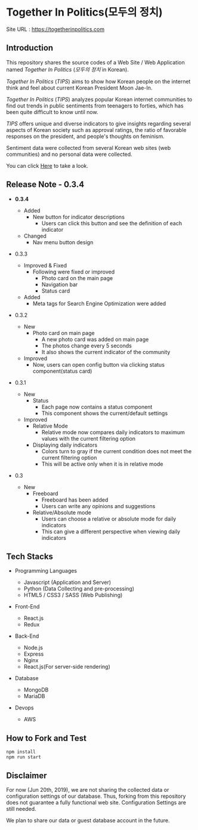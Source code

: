# Together In Politics(모두의 정치)

Site URL : <https://togetherinpolitics.com>

## Introduction

This repository shares the source codes of a Web Site / Web Application named _Together In Politics_ (_모두의 정치_ in Korean).

_Together In Politics_ (_TIPS_) aims to show how Korean people on the internet think and feel about current Korean President Moon Jae-In.

_Together In Politics_ (_TIPS_) analyzes popular Korean internet communities to find out trends in public sentiments from teenagers to forties, which has been quite difficult to know until now.

_TIPS_ offers unique and diverse indicators to give insights regarding several aspects of Korean society such as approval ratings, the ratio of favorable responses on the president, and people's thoughts on feminism.

Sentiment data were collected from several Korean web sites (web communities) and no personal data were collected.

You can click [Here](https://togetherinpolitics.com) to take a look.

## Release Note - 0.3.4

* **0.3.4**
  * Added
    * New button for indicator descriptions
      * Users can click this button and see the definition of each indicator
  * Changed
    * Nav menu button design
    
* 0.3.3
  * Improved & Fixed
    * Following were fixed or improved
      * Photo card on the main page
      * Navigation bar
      * Status card
  * Added
    * Meta tags for Search Engine Optimization were added
    
* 0.3.2
  * New 
    * Photo card on main page
      * A new photo card was added on main page
      * The photos change every 5 seconds
      * It also shows the current indicator of the community
  * Improved 
    * Now, users can open config button via clicking status component(status card)


* 0.3.1
  * New
    * Status
      * Each page now contains a status component
      * This component shows the current/default settings
  * Improved
    * Relative Mode
      * Relative mode now compares daily indicators to maximum values with the current filtering option 
    * Displaying daily indicators
      * Colors turn to gray if the current condition does not meet the current filtering option 
      * This will be active only when it is in relative mode
      

* 0.3
  * New
    * Freeboard
      * Freeboard has been added
      * Users can write any opinions and suggestions
    * Relative/Absolute mode
      * Users can choose a relative or absolute mode for daily indicators
      * This can give a different perspective when viewing daily indicators



## Tech Stacks

* Programming Languages
  * Javascript (Application and Server)
  * Python (Data Collecting and pre-processing)
  * HTML5 / CSS3 / SASS (Web Publishing)

* Front-End
  * React.js
  * Redux

* Back-End
  * Node.js
  * Express
  * Nginx
  * React.js(For server-side rendering)

* Database
  * MongoDB
  * MariaDB

* Devops
  * AWS

## How to Fork and Test

```
npm install
npm run start
```

## Disclaimer

For now (Jun 20th, 2019), we are not sharing the collected data or configuration settings of our database.
Thus, forking from this repository does not guarantee a fully functional web site. Configuration Settings are still needed.

We plan to share our data or guest database account in the future.
